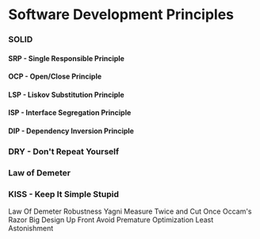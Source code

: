 # Software Development Principles

### SOLID

#### SRP - Single Responsible Principle

#### OCP - Open/Close Principle

#### LSP - Liskov Substitution Principle

#### ISP - Interface Segregation Principle

#### DIP - Dependency Inversion Principle

### DRY - Don't Repeat Yourself

### Law of Demeter

### KISS - Keep It Simple Stupid

Law Of Demeter
Robustness
Yagni
Measure Twice and Cut Once
Occam's Razor
Big Design Up Front
Avoid Premature Optimization
Least Astonishment
